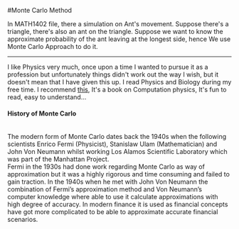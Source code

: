 #Monte Carlo Method


In MATH1402 file, there a simulation on Ant's movement. Suppose there's a triangle, there's also an ant on the triangle. Suppose we want to know the approximate probability of the ant leaving at the longest side, hence We use Monte Carlo Approach to do it.
<hr> <!--
<h4>Pro</h4>
1. Flexible <br>
2. Easy to Understood <br>
3. Simple to make <br>

<h4>Con</h4>
1. High computational complexity<br>
2. May need Super-computer to do heavy calculations<br>
3. Accuracy is directly proportional to iterations<br>

<hr> -->

I like Physics very much, once upon a time I wanted to pursue it as a profession but unfortunately things didn't work out the way I wish, but it doesn't mean that I have given this up. I read Physics and Biology during my free time. I recommend <a href="http://www.fizika.unios.hr/rf/wp-content/uploads/sites/67/2011/02/CPwP.pdf">this</a>, It's a book on Computation physics, It's fun to read, easy to understand...

<h4> History of Monte Carlo </h4><br>
The modern form of Monte Carlo dates back the 1940s when the following scientists Enrico
Fermi (Physicist), Stanislaw Ulam (Mathematician) and John Von Neumann whilst working Los
Alamos Scientific Laboratory which was part of the Manhattan Project.<br>
Fermi in the 1930s had done work regarding Monte Carlo as way of approximation but it was a
highly rigorous and time consuming and failed to gain traction. In the 1940s when he met with
John Von Neumann the combination of Fermi’s approximation method and Von Neumann’s
computer knowledge where able to use it calculate approximations with high degree of accuracy.
In modern finance it is used as financial concepts have got more complicated to be able to
approximate accurate financial scenarios. 


